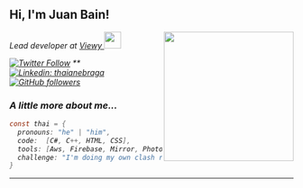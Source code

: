 
<h2> Hi, I'm Juan Bain! </h2>

<img align='right' src="https://media1.giphy.com/media/zgduo4kWRRDVK/giphy.gif?cid=ecf05e47kli3lkfy1cc2ixv9tbsqric0kq4k2086pievx1qb&rid=giphy.gif&ct=g" width="230">
<p><em>Lead developer at <a href="https://viewy.com.co/">Viewy </a><img src="https://i0.wp.com/viewy.com.co/wp-content/uploads/2019/10/cropped-Logo-white-comprimido.png?w=2400&ssl=1" width="30">


[![Twitter Follow](https://img.shields.io/twitter/follow/iBain7?label=iBain7&style=social)](https://www.twitter.com/iBain7)
**[![Linkedin: thaianebraga](https://img.shields.io/badge/-thaianebraga-blue?style=flat-square&logo=Linkedin&logoColor=white&link=https://www.linkedin.com/in/thaianebraga/)](https://www.linkedin.com/in/thaianebraga/)
[![GitHub followers](https://img.shields.io/github/followers/JuanBain?label=JuanBain&style=social)](https://github.com/JuanBain)


###  A little more about me...  

```C#
const thai = {
  pronouns: "he" | "him",
  code:  [C#, C++, HTML, CSS],
  tools: [Aws, Firebase, Mirror, Photon, ClickUp, Unity],
  challenge: "I'm doing my own clash royale clone"
}
```
---


<!--
**JuanBain/JuanBain** is a ✨ _special_ ✨ repository because its `README.md` (this file) appears on your GitHub profile.

Here are some ideas to get you started:

- 🔭 I’m currently working on ...
- 🌱 I’m currently learning ...
- 👯 I’m looking to collaborate on ...
- 🤔 I’m looking for help with ...
- 💬 Ask me about ...
- 📫 How to reach me: ...
- 😄 Pronouns: ...
- ⚡ Fun fact: ...

-->
